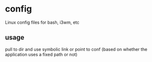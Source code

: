 # config
Linux config files for bash, i3wm, etc
## usage
pull to dir and use symbolic link or point to conf (based on whether the application uses a fixed path or not)

